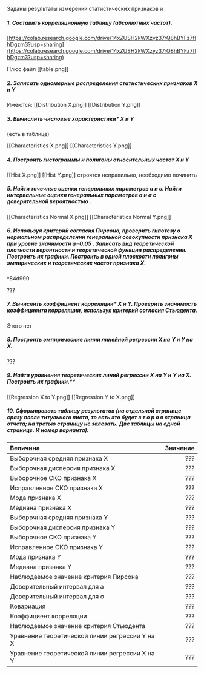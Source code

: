 Заданы результаты измерений статистических признаков и

##### 1.  Составить корреляционную таблицу (абсолютных частот). 

[https://colab.research.google.com/drive/14xZUSH2kWXzyz37rQ8hBYFz7flhDgzm3?usp=sharing](https://colab.research.google.com/drive/14xZUSH2kWXzyz37rQ8hBYFz7flhDgzm3?usp=sharing)
    
Плюс файл [[table.png]]
	
##### 2.  Записать одномерные распределения статистических признаков X и Y

Имеются: 
[[Distribution X.png]]
[[Distribution Y.png]]
    
##### 3.  Вычислить числовые характеристики* X и Y
(есть в таблице)

[[Characteristics X.png]] [[Characteristics Y.png]]
    
##### 4.  Построить гистограммы и полигоны относительных частот X и Y

[[Hist X.png]] [[Hist Y.png]] строятся неправильно, необходимо починить
    
##### 5.  Найти точечные оценки генеральных параметров a и σ. Найти интервальные оценки генеральных параметров a и σ с доверительной вероятностью .
[[Characteristics Normal X.png]]
[[Characteristics Normal Y.png]]
    
##### 6.  Используя критерий согласия Пирсона, проверить гипотезу о нормальном распределении генеральной совокупности признака X при уровне значимости a=0.05 . Записать вид теоретической плотности вероятности и теоретической функции распределения. Построить их графики. Построить в одной плоскости полигоны эмпирических и теоретических частот признака X.

^84d990

???
    
##### 7.  Вычислить коэффициент корреляции* X и Y. Проверить значимость коэффициента корреляции, используя критерий согласия Стьюдента.

Этого нет
    
##### 8.  Построить эмпирические линии линейной регрессии X на Y и Y на X.
???
    
##### 9.  Найти уравнения теоретических линий регрессии X на Y и Y на X. Построить их графики.**

[[Regression X to Y.png]]
[[Regression Y to X.png]]
    
##### 10.  Сформировать таблицу результатов (на отдельной странице сразу после титульного листа, то есть это будет _в т о р а я_ страница отчета; на третью страницу не залезать. Две таблицы на одной странице. И номер варианта):


Величина| Значение
:----------------|-------------:
Выборочная средняя признака X| ???
Выборочная дисперсия признака X| ???
Выборочное СКО признака X| ???
Исправленное СКО признака X| ???
Мода признака X| ???
Медиана признака X| ???
Выборочная средняя признака Y| ???
Выборочная дисперсия признака Y| ???
Выборочное СКО признака Y| ???
Исправленное СКО признака Y| ???
Мода признака Y| ???
Медиана признака Y| ???
Наблюдаемое значение критерия Пирсона | ???
Доверительный интервал для a | ???
Доверительный интервал для  σ | ???
Ковариация | ???
Коэффициент корреляции | ???
Наблюдаемое значение критерия Стьюдента | ???
Уравнение теоретической линии регрессии Y на X | ???
Уравнение теоретической линии регрессии X  на Y | ??? 

